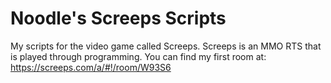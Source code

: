 # Noodle's Screeps Scripts
My scripts for the video game called Screeps. Screeps is an MMO RTS that is played through programming.
You can find my first room at: https://screeps.com/a/#!/room/W93S6
